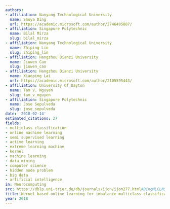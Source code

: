 ```yaml
---
authors:
- affiliation: Nanyang Technological University
  name: Shuya Ding
  url: https://academic.microsoft.com/author/2746495887/
- affiliation: Singapore Polytechnic
  name: Bilal Mirza
  slug: bilal_mirza
- affiliation: Nanyang Technological University
  name: Zhiping Lin
  slug: zhiping_lin
- affiliation: Hangzhou Dianzi University
  name: Jiuwen Cao
  slug: jiuwen_cao
- affiliation: Hangzhou Dianzi University
  name: Xiaoping Lai
  url: https://academic.microsoft.com/author/2105595443/
- affiliation: University Of Dayton
  name: Tam V. Nguyen
  slug: tam_v_nguyen
- affiliation: Singapore Polytechnic
  name: Jose Sepulveda
  slug: jose_sepulveda
date: '2018-02-14'
estimated_citations: 27
fields:
- multiclass classification
- online machine learning
- semi supervised learning
- active learning
- extreme learning machine
- kernel
- machine learning
- data mining
- computer science
- hidden node problem
- big data
- artificial intelligence
in: Neurocomputing
src: https://dblp.uni-trier.de/db/journals/ijon/ijon277.html#DingMLCLNS18
title: Kernel based online learning for imbalance multiclass classification
year: 2018
---
```


